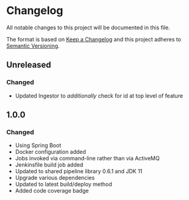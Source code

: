 # Changelog
All notable changes to this project will be documented in this file.

The format is based on [Keep a Changelog](http://keepachangelog.com/en/1.0.0/)
and this project adheres to [Semantic Versioning](http://semver.org/spec/v2.0.0.html).

## Unreleased
### Changed
- Updated Ingestor to *additionally* check for id at top level of feature

## 1.0.0
### Changed
- Using Spring Boot
- Docker configuration added
- Jobs invoked via command-line rather than via ActiveMQ
- Jenkinsfile build job added
- Updated to shared pipeline library 0.6.1 and JDK 11
- Upgrade various dependencies
- Updated to latest build/deploy method
- Added code coverage badge

[Unreleased]: https://github.com/ACWI-SSWD/nldi-crawler/compare/nldi-crawler-1.0.0...master
[1.0.0]: https://github.com/ACWI-SSWD/nldi-crawler/compare/nldi-crawler-0.3.1...nldi-crawler-1.0.0
